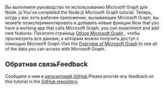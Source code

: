<!-- markdownlint-disable MD002 MD041 -->

<span data-ttu-id="8ba43-101">Вы выполнили руководство по использованию Microsoft Graph для Node. js.</span><span class="sxs-lookup"><span data-stu-id="8ba43-101">You've completed the Node.js Microsoft Graph tutorial.</span></span> <span data-ttu-id="8ba43-102">Теперь, когда у вас есть рабочее приложение, вызывающее Microsoft Graph, вы можете поэкспериментировать и добавить новые функции.</span><span class="sxs-lookup"><span data-stu-id="8ba43-102">Now that you have a working app that calls Microsoft Graph, you can experiment and add new features.</span></span> <span data-ttu-id="8ba43-103">Посетите страницу [Обзор Microsoft Graph](/graph/overview) , чтобы просмотреть все данные, к которым можно получить доступ с помощью Microsoft Graph.</span><span class="sxs-lookup"><span data-stu-id="8ba43-103">Visit the [Overview of Microsoft Graph](/graph/overview) to see all of the data you can access with Microsoft Graph.</span></span>

## <a name="feedback"></a><span data-ttu-id="8ba43-104">Обратная связь</span><span class="sxs-lookup"><span data-stu-id="8ba43-104">Feedback</span></span>

<span data-ttu-id="8ba43-105">Сообщите о нем в [репозиторий GitHub](https://github.com/microsoftgraph/msgraph-training-nodeexpressapp).</span><span class="sxs-lookup"><span data-stu-id="8ba43-105">Please provide any feedback on this tutorial in the [GitHub repository](https://github.com/microsoftgraph/msgraph-training-nodeexpressapp).</span></span>